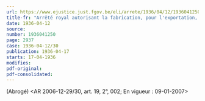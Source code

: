 ```yaml
---
url: https://www.ejustice.just.fgov.be/eli/arrete/1936/04/12/1936041250/justel
title-fr: "Arrêté royal autorisant la fabrication, pour l'exportation, des cannes-fusils. Voir modification(s)"
date: 1936-04-12
source:
number: 1936041250
page: 2937
case: 1936-04-12/30
publication: 1936-04-17
starts: 17-04-1936
modifies:
pdf-original:
pdf-consolidated:
---
```


(Abrogé) <AR 2006-12-29/30, art. 19, 2°, 002;  En vigueur :  09-01-2007>
